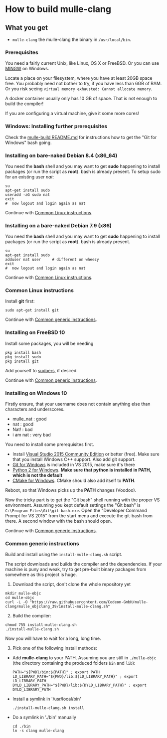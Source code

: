 # How to build mulle-clang

## What you get

* `mulle-clang` the mulle-clang the binary in `/usr/local/bin`.


### Prerequisites

You need a fairly current Unix, like Linux, OS X or FreeBSD. Or you can use
[MINGW](http://mingw.org/) on Windows.

Locate a place on your filesystem, where you have at least 20GB space free. You
probably need not bother to try, if you have less than 6GB of RAM. Or you risk
seeing `virtual memory exhausted: Cannot allocate memory`.

A docker container usually only has 10 GB of space. That is not enough to build
the compiler!

If you are configuring a virtual machine, give it some more cores!


### Windows: Installing further prerequisites

Check the
[mulle-build README.md](//www.mulle-kybernetik.com/software/git/mulle-build/README.md)
for instructions how to get the "Git for Windows" bash going.

### Installing on bare-naked Debian 8.4 (x86_64)

You need the **bash** shell and you may want to get **sudo** happening to
install packages (or run the script as **root**). bash is already present.
To setup sudo for an existing user *nat*:

```
su
apt-get install sudo
useradd -aG sudo nat
exit
#  now logout and login again as nat
```

Continue with [Common Linux instructions](#common-linux).


### Installing on a bare-naked Debian 7.9 (x86)

You need the **bash** shell and you may want to get **sudo** happening to
install packages (or run the script as **root**). bash is already present.

```
su
apt-get install sudo
adduser nat user     # different on wheezy
exit
#  now logout and login again as nat
```

Continue with [Common Linux instructions](#common-linux).


<a name="common-linux"></a>
### Common Linux instructions

Install **git** first:

```
sudo apt-get install git
```

Continue with [Common generic instructions](#common-generic).



### Installing on FreeBSD 10

Install some packages, you will be needing

```
pkg install bash
pkg install sudo
pkg install git
```

Add yourself to [sudoers](//www.cyberciti.biz/faq/how-to-add-delete-grant-sudo-privileges-to-users-on-freebsd-unix-server/), if desired.

Continue with [Common generic instructions](#common-generic).


### Installing on Windows 10

Firstly ensure, that your username does not contain anything else than
characters and underscores.

* mulle_nat : good
* nat : good
* Nat! : bad
* i am nat : very bad

You need to install some prerequisites first.

* Install [Visual Studio 2015 Community Edition](//beta.visualstudio.com/downloads/) or better (free). Make sure that you install Windows C++ support. Also add git support.
* [Git for Windows](//git-scm.com/download/win) is included in VS 2015, make sure it's there
* [Python 2 for Windows](//www.python.org/downloads/windows/). **Make sure that python is installed in **PATH**, which is not the default**
* [CMake for Windows](//cmake.org/download/). CMake should also add itself to **PATH**.

Reboot, so that Windows picks up the **PATH** changes (Voodoo).

Now the tricky part is to get the "Git bash" shell running with the proper VS
environment.  Assuming you kept default settings the "Git bash" is
`C:\Program Files\Git\git-bash.exe`. Open the "Developer Command Prompt for VS 2015"
from the start menu and execute the git-bash from there. A second window with
the bash should open.

Continue with [Common generic instructions](#common-generic).



<a name="common-generic"></a>
### Common generic instructions

Build and install using the `install-mulle-clang.sh` script.

The script downloads and builds the compiler and the dependencies. If your
machine is puny and weak, try to get pre-built binary packages from somewhere
as this project is huge.


1. Download the script, don't clone the whole repository yet

```
mkdir mulle-objc
cd mulle-objc
curl -L -O "https://raw.githubusercontent.com/Codeon-GmbH/mulle-clang/mulle_objclang_39/install-mulle-clang.sh"
```

2. Build the compiler:

```
chmod 755 install-mulle-clang.sh
./install-mulle-clang.sh
```

Now you will have to wait for a long, long time.


3. Pick one of the following install methods:

*  Add **mulle-clang** to your PATH. Assuming you are still in `./mulle-objc` (the directory containing the produced folders `bin` and `lib`):
   ```
   PATH="${PWD}/bin:${PATH}" ; export PATH
   LD_LIBRARY_PATH="${PWD}/lib:${LD_LIBRARY_PATH}" ; export LD_LIBRARY_PATH
   DYLD_LIBRARY_PATH="${PWD}/lib:${DYLD_LIBRARY_PATH}" ; export DYLD_LIBRARY_PATH
   ```
*  Install a symlink in '/usr/local/bin'

   ```
   ./install-mulle-clang.sh install
   ```

* Do a symlink in './bin' manually

   ```
   cd ./bin
   ln -s clang mulle-clang
   ```
